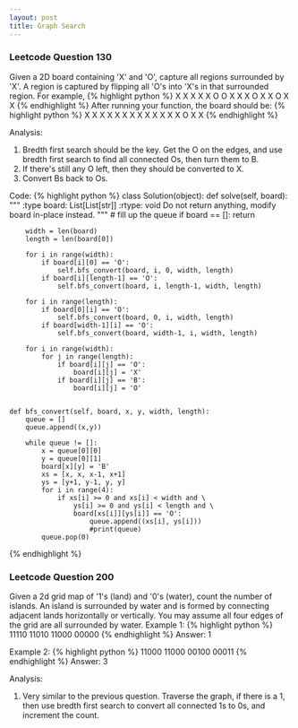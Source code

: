 ```yaml
---
layout: post
title: Graph Search
---
```

### Leetcode Question 130
Given a 2D board containing 'X' and 'O', capture all regions surrounded by 'X'. A region is captured by flipping all 'O's into 'X's in that surrounded region. For example,
{% highlight python %}
	X X X X
	X O O X
	X X O X
	X O X X
{% endhighlight %}
After running your function, the board should be:
{% highlight python %}
	X X X X
	X X X X
	X X X X
	X O X X
{% endhighlight %}

Analysis:

1.  Bredth first search should be the key. Get the O on the edges, and use bredth first search to find all connected Os, then turn them to B.
2.  If there's still any O left, then they should be converted to X.
3.  Convert Bs back to Os.

Code:
{% highlight python %}
class Solution(object):
    def solve(self, board):
        """
        :type board: List[List[str]]
        :rtype: void Do not return anything, modify board in-place instead.
        """
        # fill up the queue
        if board == []:
            return
        
        width = len(board)
        length = len(board[0])
        
        for i in range(width):
            if board[i][0] == 'O':
                self.bfs_convert(board, i, 0, width, length)
            if board[i][length-1] == 'O':
                self.bfs_convert(board, i, length-1, width, length)
                
        for i in range(length):
            if board[0][i] == 'O':
                self.bfs_convert(board, 0, i, width, length)
            if board[width-1][i] == 'O':
                self.bfs_convert(board, width-1, i, width, length)

        for i in range(width):
            for j in range(length):
                if board[i][j] == 'O':
                    board[i][j] = 'X'
                if board[i][j] == 'B':
                    board[i][j] = 'O'
        
        
    def bfs_convert(self, board, x, y, width, length):
        queue = []
        queue.append((x,y))
        
        while queue != []:
            x = queue[0][0]
            y = queue[0][1]
            board[x][y] = 'B'
            xs = [x, x, x-1, x+1]
            ys = [y+1, y-1, y, y]
            for i in range(4):
                if xs[i] >= 0 and xs[i] < width and \
                    ys[i] >= 0 and ys[i] < length and \
                    board[xs[i]][ys[i]] == 'O':
                        queue.append((xs[i], ys[i]))
                        #print(queue)
            queue.pop(0)
{% endhighlight %}

### Leetcode Question 200
Given a 2d grid map of '1's (land) and '0's (water), count the number of islands. An island is surrounded by water and is formed by connecting adjacent lands horizontally or vertically. You may assume all four edges of the grid are all surrounded by water.
Example 1:
{% highlight python %}
	11110
	11010
	11000
	00000
{% endhighlight %}
Answer: 1

Example 2:
{% highlight python %}
	11000
	11000
	00100
	00011
{% endhighlight %}
Answer: 3

Analysis:

1.  Very similar to the previous question. Traverse the graph, if there is a 1, then use bredth first search to convert all connected 1s to 0s, and increment the count.